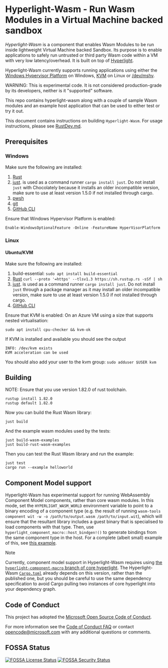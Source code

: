 # Hyperlight-Wasm - Run Wasm Modules in a Virtual Machine backed sandbox

_Hyperlight-Wasm_ is a component that enables Wasm Modules to be run inside lightweight  Virtual Machine backed Sandbox. Its purpose is to enable applications to  safely run untrusted or third party Wasm code within a VM with very low latency/overhead. It is built on top of [Hyperlight](https://github.com/hyperlight-dev/hyperlight).

Hyperlight-Wasm currently supports running applications using either the [Windows Hypervisor Platform](https://docs.microsoft.com/en-us/virtualization/api/#windows-hypervisor-platform) on Windows, [KVM](https://www.linux-kvm.org/page/Main_Page) on Linux or [/dev/mshv](https://github.com/rust-vmm/mshv).

WARNING: This is experimental code. It is not considered production-grade by its developers, neither is it "supported" software.

This repo contains hyperlight-wasm along with a couple of sample Wasm modules and an example host application that can be used to either test or try it out.

This document contains instructions on  building `Hyperlight-Wasm`. For usage instructions, please see [RustDev.md](./RustDev.md).

## Prerequisites

### Windows

Make sure the following are installed:

1. [Rust](https://www.rust-lang.org/tools/install)
1. [just](https://github.com/casey/just).  is used as a command runner  `cargo install just`. Do not install `just` with Chocolately because it installs an older incompatible version, make sure to use at least version 1.5.0 if not installed through cargo.
1. [pwsh](https://github.com/PowerShell/PowerShell)
1. [git](https://gitforwindows.org/)
1. [GitHub CLI](https://github.com/cli/cli#installation)

Ensure that Windows Hypervisor Platform is enabled:

```PowerShell
Enable-WindowsOptionalFeature -Online -FeatureName HyperVisorPlatform
```

### Linux

#### Ubuntu/KVM

Make sure the following are installed:

1. build-essential: `sudo apt install build-essential`
1. [Rust](https://www.rust-lang.org/tools/install) `curl --proto '=https' --tlsv1.3 https://sh.rustup.rs -sSf | sh`
1. [just](https://github.com/casey/just).  is used as a command runner  `cargo install just`. Do not install `just` through a package manager as it may install an older incompatible version, make sure to use at least version 1.5.0 if not installed through cargo.
1. [GitHub CLI](https://github.com/cli/cli#installation)

Ensure that KVM is enabled: On an Azure VM using a size that supports nested virtualisation:

`sudo apt install cpu-checker && kvm-ok`

If KVM is installed and available you should see the output

``` console
INFO: /dev/kvm exists
KVM acceleration can be used
```

You should also add your user to the kvm group: `sudo adduser $USER kvm`

## Building

NOTE: Ensure that you use version 1.82.0 of rust toolchain.

```Console
rustup install 1.82.0
rustup default 1.82.0
```

Now you can build the Rust Wasm library:

```Console
just build
```

And the example wasm modules used by the tests:
```Console
just build-wasm-examples
just build-rust-wasm-examples
```

Then you can test the Rust Wasm library and run the example:

```Console
just test
cargo run --example helloworld
```

## Component Model support

Hyperlight-Wasm has experimental support for running WebAssembly
Component Model components, rather than core wasm modules.  In this
mode, set the `HYPERLIGHT_WASM_WORLD` environment variable to point to
a binary encoding of a component type (e.g. the result of running
`wasm-tools component wit -w -o /path/to/output.wasm
/path/to/input.wit`), which will ensure that the resultant library
includes a guest binary that is specialised to load components with
that type. Then, use `hyperlight_component_macro::host_bindgen!()` to
generate bindings from the same component type in the host.  For a
complete (albeit small) example of this, see [this
example](https://aka.ms/hyperlight-wasm-sockets-sample).

> [!NOTE]
> Currently, component model support in Hyperlight-Wasm requires using
> [the `hyperlight-component-macro` branch of core
> hyperlight](https://github.com/hyperlight-dev/hyperlight/pull/376). The
> Hyperlight-Wasm [`Cargo.toml`](./Cargo.toml) already depends on this
> version, rather than the published one, but you should be careful to
> use the same dependency specification to avoid Cargo pulling two
> instances of core hyperlight into your dependency graph.

## Code of Conduct

This project has adopted the [Microsoft Open Source Code of
Conduct](https://opensource.microsoft.com/codeofconduct/).

For more information see the [Code of Conduct
FAQ](https://opensource.microsoft.com/codeofconduct/faq/) or contact
[opencode@microsoft.com](mailto:opencode@microsoft.com) with any additional questions or comments.

## FOSSA Status
[![FOSSA License Status](https://app.fossa.com/api/projects/git%2Bgithub.com%2Fhyperlight-dev%2Fhyperlight-wasm.svg?type=shield&issueType=license)](https://app.fossa.com/projects/git%2Bgithub.com%2Fhyperlight-dev%2Fhyperlight-wasm?ref=badge_shield&issueType=license)
[![FOSSA Security Status](https://app.fossa.com/api/projects/git%2Bgithub.com%2Fhyperlight-dev%2Fhyperlight-wasm.svg?type=shield&issueType=security)](https://app.fossa.com/projects/git%2Bgithub.com%2Fhyperlight-dev%2Fhyperlight-wasm?ref=badge_shield&issueType=security)
